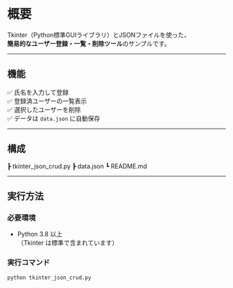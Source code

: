 # 概要
Tkinter（Python標準GUIライブラリ）とJSONファイルを使った、  
**簡易的なユーザー登録・一覧・削除ツール**のサンプルです。

---

## 機能

✅ 氏名を入力して登録  
✅ 登録済ユーザーの一覧表示  
✅ 選択したユーザーを削除  
✅ データは `data.json` に自動保存  

---

## 構成

 ┣ tkinter_json_crud.py
 ┣ data.json
 ┗ README.md

---

## 実行方法

### 必要環境
- Python 3.8 以上  
（Tkinter は標準で含まれています）

### 実行コマンド
```bash
python tkinter_json_crud.py